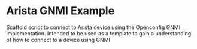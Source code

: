 # Arista GNMI Example
Scaffold script to connect to Arista device using the Openconfig GNMI implementation. Intended to be used as a template to gain a understanding of how to connect to a device using GNMI
